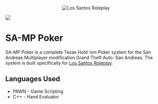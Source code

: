 <p align="center">
  <img src="http://i.imgur.com/00Ct4t8.png" alt="Los Santos Roleplay"/>
</p>

![](https://img.shields.io/badge/License-Apache%202.0-brightgreen.svg)

# SA-MP Poker
SA-MP Poker is a complete Texas Hold 'em Poker system for the San Andreas Multiplayer modification Grand Theft Auto: San Andreas. The system is built specifically for [Los Santos Roleplay](https://ls-rp.com).

## Languages Used
- PAWN - Game Scripting
- C++ - Hand Evaluator
